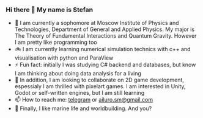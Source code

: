 ### Hi there 👋 My name is Stefan
- 🏫 I am currently a sophomore at Moscow Institute of Physics and Technologies, Department of General and Applied Physics. My major is The Theory of Fundamental Interactions and Quantum Gravity. However I am pretty like programming too
- 🚲 I am currently learning numerical simulation technics with c++ and visualisation with python and ParaView
- ⚡ Fun fact: initially I was studying C# backend and databases, but know I am thinking about doing data analysis for a living
- 👯 In addition, I am looking to collaborate on 2D game development, espessialy I am thrilled with pixelart games. I am interested in Unity, Godot or self-written engines, but I am still learning
- 📫 How to reach me: [telegram](https://t.me/m_ailuro) or <ailuro.sm@gmail.com>
- 🐋 Finally, I like marine life and worldbuilding. And you?

<!--
**Ronningen/Ronningen** is a ✨ _special_ ✨ repository because its `README.md` (this file) appears on your GitHub profile.

Here are some ideas to get you started:

- 🔭 I’m currently working on ...
- 🌱 I’m currently learning ...
- 👯 I’m looking to collaborate on ...
- 🤔 I’m looking for help with ...
- 💬 Ask me about ...
- 📫 How to reach me: ...
- 😄 Pronouns: ...
- ⚡ Fun fact: ...
-->
